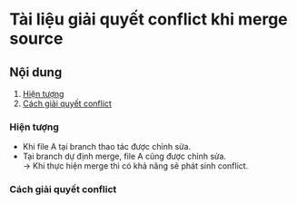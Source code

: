 # Tài liệu giải quyết conflict khi merge source

## Nội dung

1. [Hiện tượng](#hiện-tượng)
1. [Cách giải quyết conflict](#cách-giải-quyết-conflict)

### Hiện tượng

- Khi file A tại branch thao tác được chỉnh sửa.
- Tại branch dự định merge, file A cũng được chỉnh sửa.  
  → Khi thực hiện merge thì có khả năng sẽ phát sinh conflict.

### Cách giải quyết conflict
